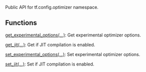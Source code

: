 Public API for tf.config.optimizer namespace.
## Functions
[get_experimental_options(...)](https://tensorflow.google.cn/api_docs/python/tf/config/optimizer/get_experimental_options): Get experimental optimizer options.

[get_jit(...)](https://tensorflow.google.cn/api_docs/python/tf/config/optimizer/get_jit): Get if JIT compilation is enabled.

[set_experimental_options(...)](https://tensorflow.google.cn/api_docs/python/tf/config/optimizer/set_experimental_options): Set experimental optimizer options.

[set_jit(...)](https://tensorflow.google.cn/api_docs/python/tf/config/optimizer/set_jit): Set if JIT compilation is enabled.

